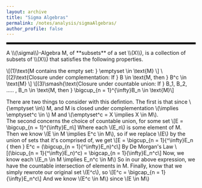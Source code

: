 ```yaml
---
layout: archive
title: "Sigma Algebras"
permalink: /notes/analysis/sigmaAlgebras/
author_profile: false
--- 
```

<hr style="border: 2px solid black;">
A \\(\sigma\\)-Algebra M, of **subsets** of a set \\(X\\), is a collection of subsets of \\(X\\) that satisfies the following properties.

\\[(1)\text{M contains the empty set: } \emptyset \in \text{M} \\]
\\[(2)\text{Closure under complementation: If } B \in \text{M, then } B^c \in \text{M} \\]
\\[(3)\smash{\text{Closure under countable union: If } B_1, B_2, ..... , B_n \in \text{M, then } \bigcup_{n = 1}^{\infty}B_n \in \text{M}\\]

There are two things to consider with this defintion. The first is that since \\{\emptyset \in\\) M, and M is closed under complementation \\(\implies \emptyset^c \in \\) M and \\(\emptyset^c = X \implies X \in M\\). \
The second concerns the choice of countable union, for some set
\\[E = \bigcup_{n = 1}^{\infty}E_n\\] Where each \\(E_n\\) is some element of M. Then we know \\(E \in M \implies E^c \in M\\), so if we replace \\(E\\) by the union of sets that it's comprised of, we get
\\[E = \bigcup_{n = 1}{^\infty}E_n \{ then } E^c = (\bigcup_{n = 1}{^\infty}E_n)^c\\]
By De Morgan's Law \\[(\bicup_{n = 1}{^\infty}E_n)^c) = \bigcap_{n = 1}{\infty}E_n^c\\]
Now, we know each \\(E_n \in M \implies E_n^c \in M\\) So in our above expression, we have the countable intersection of elements in M. Finally, know that we simply rewrote our original set \\(E^c\\), so \\[E^c = \bigcap_{n = 1}{\infty}E_n^c\\] And we know \\(E^c \in M\\) since \\(E \in M\\)
